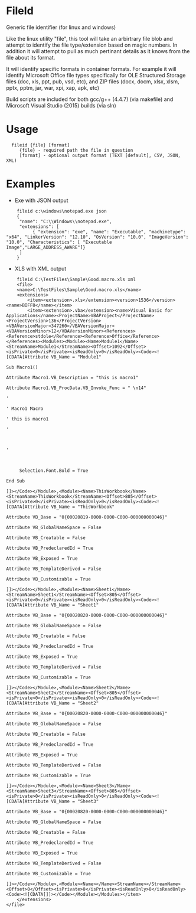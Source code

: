 # FileId
Generic file identifier (for linux and windows)

Like the linux utility "file", this tool will take an arbirtrary file blob and attempt to identify the file type/extension based on magic numbers. In addition it will attempt to pull as much pertinant details as it knows from the file about its format.

It will identify specific formats in container formats. For example it will identify Microsoft Office file types specifically for OLE Structured Storage files (doc, xls, ppt, pub, vsd, etc), and ZIP files (docx, docm, xlsx, xlsm, pptx, pptm, jar, war, xpi, xap, apk,   etc)

Build scripts are included for both gcc/g++ (4.4.7) (via makefile) and Microsoft Visual Studio (2015) builds (via sln)

# Usage
```
  fileid {file} [format]
	 {file} - required path the file in question
	 [format] - optional output format (TEXT [default], CSV, JSON, XML)
```

# Examples
* Exe with JSON output
```
	fileid c:\windows\notepad.exe json
	{
	 "name": "C:\\Windows\\notepad.exe",
	 "extensions": [
		  { "extension": "exe", "name": "Executable", "machinetype": "x64", "LinkerVersion": "12.10", "OsVersion": "10.0", "ImageVersion": "10.0", "Characteristics": [ "Executable Image","LARGE_ADDRESS_AWARE"]}
	 ]
	}
```
* XLS with XML output
```
	fileid C:\TestFiles\Sample\Good.macro.xls xml
	<file>
	<name>C:\TestFiles\Sample\Good.macro.xls</name>
	<extensions>
		<item><extension>.xls</extension><version>1536</version><name>BIFF8</name></item>
		<item><extension>.vba</extension><name>Visual Basic for Applications</name><ProjectName>VBAProject</ProjectName><ProjectVersion>136</ProjectVersion><VBAVersionMajor>347260</VBAVersionMajor><VBAVersionMinor>12</VBAVersionMinor><References><Reference>stdole</Reference><Reference>Office</Reference></References><Modules><Module><Name>Module1</Name><StreamName>Module1</StreamName><Offset>1092</Offset><isPrivate>0</isPrivate><isReadOnly>0</isReadOnly><Code><![CDATA[Attribute VB_Name = "Module1"

Sub Macro1()

Attribute Macro1.VB_Description = "this is macro1"

Attribute Macro1.VB_ProcData.VB_Invoke_Func = " \n14"

'

' Macro1 Macro

' this is macro1

'



'



	 Selection.Font.Bold = True

End Sub

]]></Code></Module>,<Module><Name>ThisWorkbook</Name><StreamName>ThisWorkbook</StreamName><Offset>805</Offset><isPrivate>0</isPrivate><isReadOnly>0</isReadOnly><Code><![CDATA[Attribute VB_Name = "ThisWorkbook"

Attribute VB_Base = "0{00020819-0000-0000-C000-000000000046}"

Attribute VB_GlobalNameSpace = False

Attribute VB_Creatable = False

Attribute VB_PredeclaredId = True

Attribute VB_Exposed = True

Attribute VB_TemplateDerived = False

Attribute VB_Customizable = True

]]></Code></Module>,<Module><Name>Sheet1</Name><StreamName>Sheet1</StreamName><Offset>805</Offset><isPrivate>0</isPrivate><isReadOnly>0</isReadOnly><Code><![CDATA[Attribute VB_Name = "Sheet1"

Attribute VB_Base = "0{00020820-0000-0000-C000-000000000046}"

Attribute VB_GlobalNameSpace = False

Attribute VB_Creatable = False

Attribute VB_PredeclaredId = True

Attribute VB_Exposed = True

Attribute VB_TemplateDerived = False

Attribute VB_Customizable = True

]]></Code></Module>,<Module><Name>Sheet2</Name><StreamName>Sheet2</StreamName><Offset>805</Offset><isPrivate>0</isPrivate><isReadOnly>0</isReadOnly><Code><![CDATA[Attribute VB_Name = "Sheet2"

Attribute VB_Base = "0{00020820-0000-0000-C000-000000000046}"

Attribute VB_GlobalNameSpace = False

Attribute VB_Creatable = False

Attribute VB_PredeclaredId = True

Attribute VB_Exposed = True

Attribute VB_TemplateDerived = False

Attribute VB_Customizable = True

]]></Code></Module>,<Module><Name>Sheet3</Name><StreamName>Sheet3</StreamName><Offset>805</Offset><isPrivate>0</isPrivate><isReadOnly>0</isReadOnly><Code><![CDATA[Attribute VB_Name = "Sheet3"

Attribute VB_Base = "0{00020820-0000-0000-C000-000000000046}"

Attribute VB_GlobalNameSpace = False

Attribute VB_Creatable = False

Attribute VB_PredeclaredId = True

Attribute VB_Exposed = True

Attribute VB_TemplateDerived = False

Attribute VB_Customizable = True

]]></Code></Module>,<Module><Name></Name><StreamName></StreamName><Offset>0</Offset><isPrivate>0</isPrivate><isReadOnly>0</isReadOnly><Code><![CDATA[]]></Code></Module></Modules></item>
	</extensions>
</file>


```
